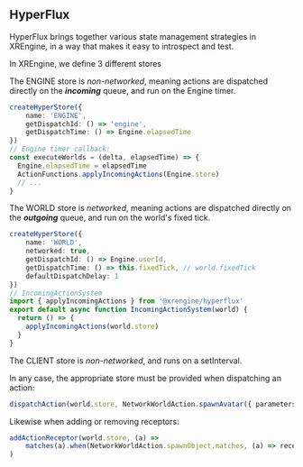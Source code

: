 ## HyperFlux

HyperFlux brings together various state management strategies in XREngine, in a way that makes it easy to introspect and test. 

In XREngine, we define 3 different stores

The ENGINE store is _non-networked_, meaning actions are dispatched directly on the _**incoming**_ queue, and run on the Engine timer. 

```ts
createHyperStore({
    name: 'ENGINE',
    getDispatchId: () => 'engine',
    getDispatchTime: () => Engine.elapsedTime
})
// Engine timer callback:
const executeWorlds = (delta, elapsedTime) => {
  Engine.elapsedTime = elapsedTime
  ActionFunctions.applyIncomingActions(Engine.store)
  // ...
}
```

The WORLD store is _networked_, meaning actions are dispatched directly on the _**outgoing**_ queue, and run on the world's fixed tick.

```ts
createHyperStore({
    name: 'WORLD',
    networked: true,
    getDispatchId: () => Engine.userId,
    getDispatchTime: () => this.fixedTick, // world.fixedTick
    defaultDispatchDelay: 1
})
// IncomingActionSystem
import { applyIncomingActions } from '@xrengine/hyperflux'
export default async function IncomingActionSystem(world) {
  return () => {
    applyIncomingActions(world.store)
  }
}

```

The CLIENT store is _non-networked_, and runs on a setInterval. 

In any case, the appropriate store must be provided when dispatching an action:

```ts
dispatchAction(world.store, NetworkWorldAction.spawnAvatar({ parameters }))
  ```

Likewise when adding or removing receptors:
```ts
addActionReceptor(world.store, (a) =>
    matches(a).when(NetworkWorldAction.spawnObject.matches, (a) => recepted.push(a))
)
```


